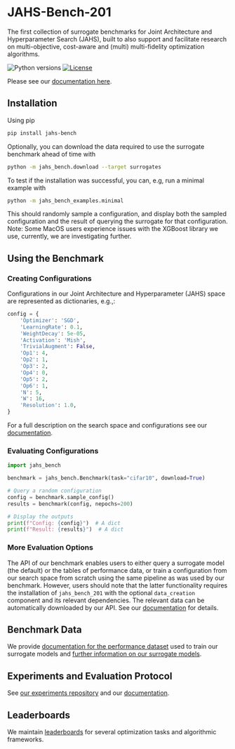# JAHS-Bench-201

The first collection of surrogate benchmarks for Joint Architecture and Hyperparameter Search (JAHS), built to also support and
facilitate research on multi-objective, cost-aware and (multi) multi-fidelity optimization algorithms.


![Python versions](https://img.shields.io/badge/python-3.7%20%7C%203.8%20%7C%203.9%20%7C%203.10-informational)
[![License](https://img.shields.io/badge/license-MIT-informational)](LICENSE)

Please see our [documentation here](https://automl.github.io/jahs_bench_201/).


## Installation

Using pip

```bash
pip install jahs-bench
```

Optionally, you can download the data required to use the surrogate benchmark ahead of time with
```bash
python -m jahs_bench.download --target surrogates
```

To test if the installation was successful, you can, e.g, run a minimal example with
```bash
python -m jahs_bench_examples.minimal
```
This should randomly sample a configuration, and display both the sampled configuration and the result of querying the
surrogate for that configuration. Note: Some MacOS users experience issues with the XGBoost library we use, currently, we are investigating further.

## Using the Benchmark

### Creating Configurations

Configurations in our Joint Architecture and Hyperparameter (JAHS) space are represented as dictionaries, e.g.,:

```python
config = {
    'Optimizer': 'SGD',
    'LearningRate': 0.1,
    'WeightDecay': 5e-05,
    'Activation': 'Mish',
    'TrivialAugment': False,
    'Op1': 4,
    'Op2': 1,
    'Op3': 2,
    'Op4': 0,
    'Op5': 2,
    'Op6': 1,
    'N': 5,
    'W': 16,
    'Resolution': 1.0,
}
```

For a full description on the search space and configurations see our [documentation](https://automl.github.io/jahs_bench_201/search_space).


### Evaluating Configurations

```python
import jahs_bench

benchmark = jahs_bench.Benchmark(task="cifar10", download=True)

# Query a random configuration
config = benchmark.sample_config()
results = benchmark(config, nepochs=200)

# Display the outputs
print(f"Config: {config}")  # A dict
print(f"Result: {results}")  # A dict
```


### More Evaluation Options

The API of our benchmark enables users to either query a surrogate model (the default) or the tables of performance data, or train a
configuration from our search space from scratch using the same pipeline as was used by our benchmark.
However, users should note that the latter functionality requires the installation of `jahs_bench_201` with the
optional `data_creation` component and its relevant dependencies. The relevant data can be automatically downloaded by
our API. See our [documentation](https://automl.github.io/jahs_bench_201/usage) for details.

## Benchmark Data

We provide [documentation for the performance dataset](https://automl.github.io/jahs_bench_201/performance_dataset) used to train our surrogate models and [further information on our surrogate models](https://automl.github.io/jahs_bench_201/surrogate).


## Experiments and Evaluation Protocol

See [our experiments repository](https://github.com/automl/jahs_bench_201_experiments) and our [documentation](https://automl.github.io/jahs_bench_201/evaluation_protocol).

## Leaderboards

We maintain [leaderboards](https://automl.github.io/jahs_bench_201/leaderboards) for several optimization tasks and algorithmic frameworks.
